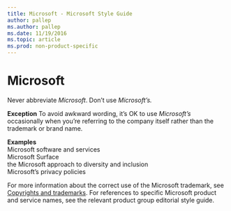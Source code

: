 ```yaml
---
title: Microsoft - Microsoft Style Guide
author: pallep
ms.author: pallep
ms.date: 11/19/2016
ms.topic: article
ms.prod: non-product-specific
---
```


# Microsoft

Never abbreviate *Microsoft*. Don’t use *Microsoft’s.*

**Exception** To avoid awkward wording, it’s OK to use *Microsoft’s* occasionally when you’re referring to the company itself rather than the trademark or brand name.

**Examples**  
Microsoft software and services  
Microsoft Surface  
the Microsoft approach to diversity and inclusion  
Microsoft’s privacy policies

For more information about the correct use of the Microsoft trademark, see [Copyrights and trademarks](/style-guide/legal-content/copyrights-trademarks). For references to specific Microsoft product and service names, see the relevant product group editorial style guide.
